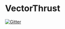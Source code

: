 # VectorThrust

[![Gitter](https://badges.gitter.im/tShaka/VectorThrust.svg)](https://gitter.im/tShaka/VectorThrust?utm_source=badge&utm_medium=badge&utm_campaign=pr-badge&utm_content=badge)